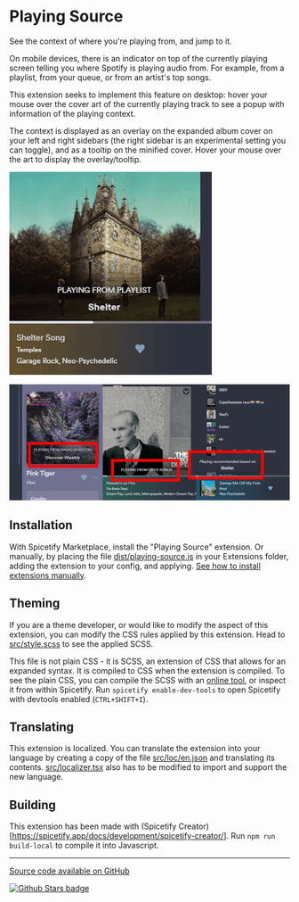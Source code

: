# Playing Source
 
See the context of where you're playing from, and jump to it.

On mobile devices, there is an indicator on top of the currently playing screen telling you where Spotify is playing audio from. For example, from a playlist, from your queue, or from an artist's top songs.

This extension seeks to implement this feature on desktop: hover your mouse over the cover art of the currently playing track to see a popup with information of the playing context.

The context is displayed as an overlay on the expanded album cover on your left and right sidebars (the right sidebar is an experimental setting you can toggle), and as a tooltip on the minified cover. Hover your mouse over the art to display the overlay/tooltip.

![Showcase](https://github.com/Aimarekin/Aimarekins-Spicetify-Extensions/blob/main/playing-source/assets/example.gif?raw=true)

![Screenshot Gallery](https://github.com/Aimarekin/Aimarekins-Spicetify-Extensions/blob/main/playing-source/assets/gallery.png?raw=true)

## Installation
With Spicetify Marketplace, install the "Playing Source" extension. Or manually, by placing the file [dist/playing-source.js](https://github.com/Aimarekin/Aimarekins-Spicetify-Extensions/blob/main/dist/playing-source.js) in your Extensions folder, adding the extension to your config, and applying. [See how to install extensions manually](https://spicetify.app/docs/advanced-usage/extensions).

## Theming
If you are a theme developer, or would like to modify the aspect of this extension, you can modify the CSS rules applied by this extension. Head to [src/style.scss](https://github.com/Aimarekin/Aimarekins-Spicetify-Extensions/blob/main/playing-source/src/style.scss) to see the applied SCSS.

This file is not plain CSS - it is SCSS, an extension of CSS that allows for an expanded syntax. It is compiled to CSS when the extension is compiled. To see the plain CSS, you can compile the SCSS with an [online tool](https://www.sassmeister.com), or inspect it from within Spicetify. Run `spicetify enable-dev-tools` to open Spicetify with devtools enabled (`CTRL+SHIFT+I`).

## Translating
This extension is localized. You can translate the extension into your language by creating a copy of the file [src/loc/en.json](https://github.com/Aimarekin/Aimarekins-Spicetify-Extensions/blob/main/playing-source/src/loc/en.json) and translating its contents. [src/localizer.tsx](https://github.com/Aimarekin/Aimarekins-Spicetify-Extensions/blob/main/playing-source/src/localizer.tsx) also has to be modified to import and support the new language.

## Building
This extension has been made with (Spicetify Creator)[https://spicetify.app/docs/development/spicetify-creator/]. Run `npm run build-local` to compile it into Javascript.

---

[Source code available on GitHub](https://github.com/Aimarekin/Aimarekins-Spicetify-Extensions/tree/main/playing-source)

[![Github Stars badge](https://img.shields.io/github/stars/Aimarekin/Aimarekins-Spicetify-Extensions?logo=github&style=social)](https://github.com/Aimarekin/Aimarekins-Spicetify-Extensions)